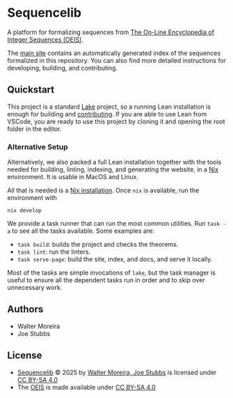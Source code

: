 # Sequencelib

A platform for formalizing sequences from 
[The On-Line Encyclopedia of Integer Sequences (OEIS)](https://oeis.org).

The [main site](https://provables.github.io/sequencelib) contains an
automatically generated index of the sequences formalized in this repository.
You can also find more detailed instructions for developing, building, and contributing.

## Quickstart

This project is a standard [Lake](https://lean-lang.org/documentation/setup/) project, so a running 
Lean installation is enough for building and 
[contributing](https://provables.github.io/sequencelib/contributing.html). If you are able to
use Lean from VSCode, you are ready to use this project by cloning it and opening the root folder 
in the editor.

### Alternative Setup

Alternatively, we also packed a full Lean installation together with the tools needed for 
building, linting, indexing, and generating the website, in a [Nix](https://nixos.org/) environment.
It is usable in MacOS and Linux.

All that is needed is a [Nix installation](https://nixos.org/download/). Once `nix` is available,
run the environment with

```shell
nix develop
```

We provide a task runner that can run the most common utilities. Run `task -a` to see all the tasks
available. Some examples are:

* `task build`: builds the project and checks the theorems.
* `task lint`: run the linters.
* `task serve-page`: build the site, index, and docs, and serve it locally.

Most of the tasks are simple invocations of `lake`, but the task manager is useful to ensure all
the dependent tasks run in order and to skip over unnecessary work.

## Authors

* Walter Moreira
* Joe Stubbs

## License

* <a href="https://provables.github.io/sequencelib/">Sequencelib</a> © 2025 by <a href="https://github.com/provables/sequencelib">Walter Moreira, Joe Stubbs</a> is licensed under <a href="https://creativecommons.org/licenses/by-sa/4.0/">CC BY-SA 4.0</a> <img src="https://mirrors.creativecommons.org/presskit/icons/cc.svg" alt="" style="width: 1em;height:1em;"><img src="https://mirrors.creativecommons.org/presskit/icons/by.svg" alt="" style="width: 1em;height:1em;"><img src="https://mirrors.creativecommons.org/presskit/icons/sa.svg" alt="" style="width: 1em;height:1em;">
* The [OEIS](https://oeis.org) is made available under <a href="https://creativecommons.org/licenses/by-sa/4.0/">CC BY-SA 4.0</a> <img src="https://mirrors.creativecommons.org/presskit/icons/cc.svg" alt="" style="width: 1em;height:1em;"><img src="https://mirrors.creativecommons.org/presskit/icons/by.svg" alt="" style="width: 1em;height:1em;"><img src="https://mirrors.creativecommons.org/presskit/icons/sa.svg" alt="" style="width: 1em;height:1em;">
